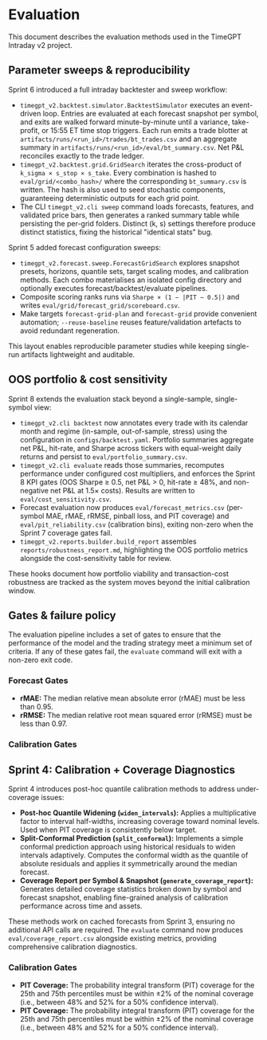 # Evaluation

This document describes the evaluation methods used in the TimeGPT Intraday v2 project.

## Parameter sweeps & reproducibility

Sprint 6 introduced a full intraday backtester and sweep workflow:

- `timegpt_v2.backtest.simulator.BacktestSimulator` executes an event-driven loop. Entries are
  evaluated at each forecast snapshot per symbol, and exits are walked forward minute-by-minute
  until a variance, take-profit, or 15:55 ET time stop triggers. Each run emits a trade blotter at
  `artifacts/runs/<run_id>/trades/bt_trades.csv` and an aggregate summary in
  `artifacts/runs/<run_id>/eval/bt_summary.csv`. Net P&L reconciles exactly to the trade ledger.
- `timegpt_v2.backtest.grid.GridSearch` iterates the cross-product of
  `k_sigma × s_stop × s_take`. Every combination is hashed to `eval/grid/<combo_hash>/` where the
  corresponding `bt_summary.csv` is written. The hash is also used to seed stochastic components,
  guaranteeing deterministic outputs for each grid point.
- The CLI `timegpt_v2.cli sweep` command loads forecasts, features, and validated price bars, then
  generates a ranked summary table while persisting the per-grid folders. Distinct (k, s) settings
  therefore produce distinct statistics, fixing the historical "identical stats" bug.

Sprint 5 added forecast configuration sweeps:

- `timegpt_v2.forecast.sweep.ForecastGridSearch` explores snapshot presets, horizons, quantile sets,
  target scaling modes, and calibration methods. Each combo materialises an isolated config directory
  and optionally executes forecast/backtest/evaluate pipelines.
- Composite scoring ranks runs via `Sharpe × (1 − |PIT − 0.5|)` and writes `eval/grid/forecast_grid/scoreboard.csv`.
- Make targets `forecast-grid-plan` and `forecast-grid` provide convenient automation; `--reuse-baseline`
  reuses feature/validation artefacts to avoid redundant regeneration.

This layout enables reproducible parameter studies while keeping single-run artifacts lightweight
and auditable.

## OOS portfolio & cost sensitivity

Sprint 8 extends the evaluation stack beyond a single-sample, single-symbol view:

- `timegpt_v2.cli backtest` now annotates every trade with its calendar month and regime
  (in-sample, out-of-sample, stress) using the configuration in `configs/backtest.yaml`. Portfolio
  summaries aggregate net P&L, hit-rate, and Sharpe across tickers with equal-weight daily returns
  and persist to `eval/portfolio_summary.csv`.
- `timegpt_v2.cli evaluate` reads those summaries, recomputes performance under configured cost
  multipliers, and enforces the Sprint 8 KPI gates (OOS Sharpe ≥ 0.5, net P&L > 0, hit-rate ≥ 48%,
  and non-negative net P&L at 1.5× costs). Results are written to `eval/cost_sensitivity.csv`.
- Forecast evaluation now produces `eval/forecast_metrics.csv` (per-symbol MAE, rMAE, rRMSE,
  pinball loss, and PIT coverage) and `eval/pit_reliability.csv` (calibration bins), exiting
  non-zero when the Sprint 7 coverage gates fail.
- `timegpt_v2.reports.builder.build_report` assembles `reports/robustness_report.md`, highlighting
  the OOS portfolio metrics alongside the cost-sensitivity table for review.

These hooks document how portfolio viability and transaction-cost robustness are tracked as the
system moves beyond the initial calibration window.

## Gates & failure policy

The evaluation pipeline includes a set of gates to ensure that the performance of the model and the trading strategy meet a minimum set of criteria. If any of these gates fail, the `evaluate` command will exit with a non-zero exit code.

### Forecast Gates

*   **rMAE:** The median relative mean absolute error (rMAE) must be less than 0.95.
*   **rRMSE:** The median relative root mean squared error (rRMSE) must be less than 0.97.

### Calibration Gates

## Sprint 4: Calibration + Coverage Diagnostics

Sprint 4 introduces post-hoc quantile calibration methods to address under-coverage issues:

- **Post-hoc Quantile Widening (`widen_intervals`):** Applies a multiplicative factor to interval half-widths, increasing coverage toward nominal levels. Used when PIT coverage is consistently below target.
- **Split-Conformal Prediction (`split_conformal`):** Implements a simple conformal prediction approach using historical residuals to widen intervals adaptively. Computes the conformal width as the quantile of absolute residuals and applies it symmetrically around the median forecast.
- **Coverage Report per Symbol & Snapshot (`generate_coverage_report`):** Generates detailed coverage statistics broken down by symbol and forecast snapshot, enabling fine-grained analysis of calibration performance across time and assets.

These methods work on cached forecasts from Sprint 3, ensuring no additional API calls are required. The `evaluate` command now produces `eval/coverage_report.csv` alongside existing metrics, providing comprehensive calibration diagnostics.

### Calibration Gates

*   **PIT Coverage:** The probability integral transform (PIT) coverage for the 25th and 75th percentiles must be within ±2% of the nominal coverage (i.e., between 48% and 52% for a 50% confidence interval).
*   **PIT Coverage:** The probability integral transform (PIT) coverage for the 25th and 75th percentiles must be within ±2% of the nominal coverage (i.e., between 48% and 52% for a 50% confidence interval).
